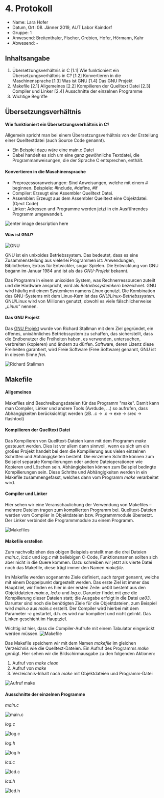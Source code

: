  # 4. Protokoll	
 - Name: Lara Hofer
 - Datum, Ort: 08. Jänner 2019, AUT Labor Kaindorf
 - Gruppe: 1
 - Anwesend: Breitenthaler, Fischer, Grebien, Hofer, Hörmann, Kahr
 - Abwesend: -

## Inhaltsangabe

 1. Übersetzungsverhältnis in C
[1.1] Wie funktioniert ein Übersetzungsverhältnis in C?
[1.2] Konvertieren in die Maschinensprache
[1.3] Was ist GNU
[1.4] Das GNU Projekt
 2. Makefile
[2.1] Allgemeines
[2.2] Kompilieren der Quelltext Datei
[2.3] Compiler und Linker
[2.4] Ausschnitte der einzelnen Programme
 3. Wichtige Begriffe

## Übersetzungsverhältnis
#### Wie funktioniert ein Übersetzungsverhältnis in C?
Allgemein spricht man bei einem Übersetzungsverhältnis von der Erstellung einer Quelltextdatei (auch Source Code genannt).
- Ein Beispiel dazu wäre eine main.c Datei
 - Dabei handelt es sich um eine ganz gewöhnliche Textdatei, die Programmanweisungen, die der Sprache C entsprechen, enthält.

#### Konvertieren in die Maschinensprache
 - Preprozessoranweisungen:
	  Sind Anweisungen, welche mit einem # beginnen. Beispiele: #include, #define, #if 
 - Compiler:
	  Erzeugt eine Assembler Quelltext Datei.
 - Assembler:
	  Erzeugt aus dem Assembler Quelltext eine Objektdatei.  (Oject Code) 
 - Linker:
	  Adressen und Programme werden jetzt in ein Ausführendes Programm umgewandelt.

![enter image description here](https://www.tutorialspoint.com/de/compiler_design/images/language_processing_system.jpg)
#### Was ist GNU?  
![GNU](https://upload.wikimedia.org/wikipedia/commons/thumb/3/39/Official_gnu.svg/220px-Official_gnu.svg.png)

GNU ist ein unixoides Betriebssystem. Das bedeutet, dass es eine Zusammenstellung aus vielerlei Programmen ist: Anwendungen, Bibliotheken, Extras für Entwickler, sogar Spielen. Die Entwicklung von GNU begann im Januar 1984 und ist als das *GNU-Projekt* bekannt. 

Das Programm in einem unixoiden System, was Rechnerressourcen zuteilt und die Hardware anspricht, wird als _Betriebssystemkern_ bezeichnet. GNU wird häufig mit einem Systemkern namens *Linux* genutzt. Die Kombination des GNU-Systems mit dem Linux-Kern ist das *GNU/Linux-Betriebssystem*. GNU/Linux wird von Millionen genutzt, obwohl es viele fälschlicherweise _„Linux“_ nennen.

#### Das GNU Projekt
Das [GNU Projekt](https://de.wikipedia.org/wiki/GNU-Projekt) wurde von Richard Stallman mit dem Ziel gegründet, ein offenes, unixähnliches Betriebssystem zu schaffen, das sicherstellt, dass die Endbenutzer die Freiheiten haben, es verwenden, untersuchen, verbreiten (kopieren) und ändern zu dürfen. Software, deren Lizenz diese Freiheiten garantiert, wird Freie Software (Free Software) genannt, GNU ist in diesem Sinne _frei_. 

![Richard Stallman](https://upload.wikimedia.org/wikipedia/commons/thumb/a/a8/Richard_Stallman_at_CommonsFest_Athens_2015_2.JPG/295px-Richard_Stallman_at_CommonsFest_Athens_2015_2.JPG)
## Makefile
#### Allgemeines
Makefiles sind Beschreibungsdateien für das Programm "make". Damit kann 
man Compiler, Linker und andere Tools (Avrdude, ...) so aufrufen, dass 
Abhängigkeiten berücksichtigt werden (zB. .c -> .o -> exe -> srec -> 
flashtool)

#### Kompilieren der Quelltext Datei
Das Kompilieren von Quelltext-Dateien kann mit dem Programm *make* gesteuert werden. Dies ist vor allem dann sinnvoll, wenn es sich um ein großes Projekt handelt bei dem die Kompilierung aus vielen einzelnen Schritten und Abhängigkeiten besteht. Die einzelnen Schritte können zum Beispiel separate Kompilierungen oder andere Dateioperationen wie Kopieren und Löschen sein. Abhängigkeiten können zum Beispiel bedingte Kompilierungen sein. Diese Schritte und Abhängigkeiten werden in ein Makefile zusammengefasst, welches dann vom Programm *make* verarbeitet wird.

#### Compiler und Linker

Hier sehen wir eine Veranschaulichung der Verwendung von Makefiles – mehrere Dateien tragen zum kompilierten Programm bei. Quelltext-Dateien werden vom Compiler in Objektdateien bzw. Programmmodule übersetzt. Der Linker verbindet die Programmmodule zu einem Programm.

![Makefiles](https://github.com/HTLMechatronics/m15-la1-sx/blob/hoflam15/makefiles.png?raw=true)

#### Makefile erstellen

Zum nachvollziehen des obigen Beispiels erstellt man die drei Dateien *main.c*, *lcd.c* und *log.c* mit beliebigen C-Code, Funktionsnamen sollten sich aber nicht in die Quere kommen. Dazu schreiben wir jetzt als vierte Datei noch das Makefile, diese trägt immer den Namen *makefile*.

Im Makefile werden sogenannte Ziele definiert, auch *target* genannt, welche mit einem Doppelpunkt dargestellt werden. Das erste Ziel ist immer das Hauptziel, wir finden es hier in der ersten Zeile: ue03 besteht aus den Objektdateien *main.o*, *lcd.o* und *log.o*. Darunter findet mit *gcc* die Kompilierung dieser Dateien statt; die Ausgabe erfolgt in die Datei *ue03*. Darunter sind noch die benötigten Ziele für die Objektdateien, zum Beispiel wird *main.o* aus *main.c* erstellt. Der Compiler wird hierbei mit dem Parameter *-c* gestartet, d.h. es wird nur kompiliert und nicht gelinkt. Das Linken geschieht im Hauptziel.

Wichtig ist hier, dass die Compiler-Aufrufe mit einem Tabulator eingerückt werden müssen.
![Makefile](https://github.com/HTLMechatronics/m15-la1-sx/blob/hoflam15/makefile1.png)

Das Makefile speichern wir mit dem Namen *makefile* im gleichen Verzeichnis wie die Quelltext-Dateien. Ein Aufruf des Programms *make* genügt. Hier sehen wir die Bildschirmausgabe zu den folgenden Aktionen:

1.  Aufruf von *make clean*
2.  Aufruf von *make*
3.  Verzeichnis-Inhalt nach *make* mit Objektdateien und Programm-Datei

![Aufruf make](https://github.com/HTLMechatronics/m15-la1-sx/blob/hoflam15/make.png)

#### Ausschnitte der einzelnen Programme

*main.c*

![main.c](https://github.com/HTLMechatronics/m15-la1-sx/blob/hoflam15/main_c.png)

*log.c*

![log.c](https://github.com/HTLMechatronics/m15-la1-sx/blob/hoflam15/log_c.png)

*log.h*

![log.h](https://github.com/HTLMechatronics/m15-la1-sx/blob/hoflam15/log_h.png)

*lcd.c*

![lcd.c](https://github.com/HTLMechatronics/m15-la1-sx/blob/hoflam15/lcd_h.png)

*lcd.h*

![lcd.h](https://github.com/HTLMechatronics/m15-la1-sx/blob/hoflam15/lcd_h.png)







